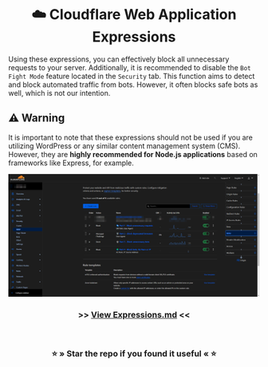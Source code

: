 <div align="center">
    <h1>☁️ Cloudflare Web Application Expressions</h1>
</div>

Using these expressions, you can effectively block all unnecessary requests to your server.
Additionally, it is recommended to disable the `Bot Fight Mode` feature located in the `Security` tab.
This function aims to detect and block automated traffic from bots. However, it often blocks safe bots as well, which is not our intention.

## ⚠️ Warning
It is important to note that these expressions should not be used if you are utilizing WordPress or any similar content management system (CMS).
However, they are **highly recommended for Node.js applications** based on frameworks like Express, for example.

![brave_3bq3ILedXwKD.png](assets/images/brave_3bq3ILedXwKD.png)

<div align="center">
    <h3>>> <a href="Expressions.md">View Expressions.md</a> <<</h3>
    <br>
    <h3>⭐ » Star the repo if you found it useful « ⭐</h3>
</div>